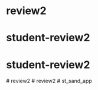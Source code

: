 # review2
# student-review2
# student-review2
#   r e v i e w 2  
 #   r e v i e w 2  
 # st_sand_app
